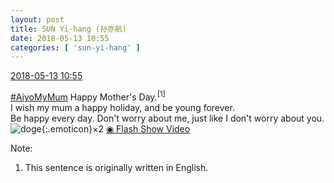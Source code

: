 ```yaml
---
layout: post
title: SUN Yi-hang (孙亦航)
date: 2018-05-13 10:55
categories: [ 'sun-yi-hang' ]
---
```


<div class="weibo-info">
  <a href="https://weibo.com/2565158051/GgqY2qZoP">2018-05-13 10:55</a>
</div>

[#AiyoMyMum](https://weibo.com/p/100808215ccf1680dcdb6d26a30d9db2922918) Happy Mother's Day.<sup>[1]</sup>  
I wish my mum a happy holiday, and be young forever.  
Be happy every day. Don't worry about me, just like I don't worry about you. ![doge](https://img.t.sinajs.cn/t4/appstyle/expression/ext/normal/a1/2018new_doge02_org.png){:.emoticon}×2 [◉ Flash Show Video](https://www.miaopai.com/show/p83OKy-OuOU6xviXV7PFLYc-9lgX6MsHhnHS4w__.htm)

<!-- more -->

Note:
1. This sentence is originally written in English.
